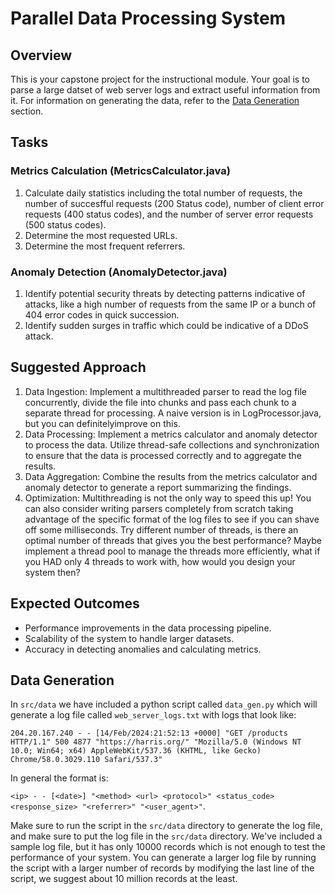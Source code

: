 # Parallel Data Processing System

## Overview

This is your capstone project for the instructional module. Your goal is to parse a large datset of web server logs and extract useful information from it. For information on generating the data, refer to the [Data Generation](#data-generation) section.

## Tasks

### Metrics Calculation (MetricsCalculator.java)

1. Calculate daily statistics including the total number of requests, the number of succesfful requests (200 Status code), number of client error requests (400 status codes), and the number of server error requests (500 status codes).
2. Determine the most requested URLs.
3. Determine the most frequent referrers.

### Anomaly Detection (AnomalyDetector.java)

1. Identify potential security threats by detecting patterns indicative of attacks, like a high number of requests from the same IP or a bunch of 404 error codes in quick succession.
2. Identify sudden surges in traffic which could be indicative of a DDoS attack.

## Suggested Approach

1. Data Ingestion: Implement a multithreaded parser to read the log file concurrently, divide the file into chunks and pass each chunk to a separate thread for processing. A naive version is in LogProcessor.java, but you can definitelyimprove on this.
2. Data Processing: Implement a metrics calculator and anomaly detector to process the data. Utilize thread-safe collections and synchronization to ensure that the data is processed correctly and to aggregate the results.
3. Data Aggregation: Combine the results from the metrics calculator and anomaly detector to generate a report summarizing the findings.
4. Optimization: Multithreading is not the only way to speed this up! You can also consider writing parsers completely from scratch taking advantage of the specific format of the log files to see if you can shave off some milliseconds. Try different number of threads, is there an optimal number of threads that gives you the best performance? Maybe implement a thread pool to manage the threads more efficiently, what if you HAD only 4 threads to work with, how would you design your system then?

## Expected Outcomes
- Performance improvements in the data processing pipeline.
- Scalability of the system to handle larger datasets.
- Accuracy in detecting anomalies and calculating metrics.

## Data Generation

In `src/data` we have included a python script called `data_gen.py` which will generate a log file called `web_server_logs.txt` with logs that look like:

```204.20.167.240 - - [14/Feb/2024:21:52:13 +0000] "GET /products HTTP/1.1" 500 4877 "https://harris.org/" "Mozilla/5.0 (Windows NT 10.0; Win64; x64) AppleWebKit/537.36 (KHTML, like Gecko) Chrome/58.0.3029.110 Safari/537.3"```

In general the format is:

```<ip> - - [<date>] "<method> <url> <protocol>" <status_code> <response_size> "<referrer>" "<user_agent>"```.

Make sure to run the script in the `src/data` directory to generate the log file, and make sure to put the log file in the `src/data` directory. We've included a sample log file, but it has only 10000 records which is not enough to test the performance of your system. You can generate a larger log file by running the script with a larger number of records by modifying the last line of the script, we suggest about 10 million records at the least.
